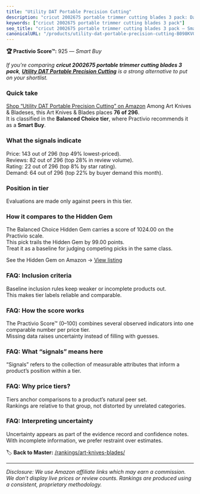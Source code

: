 ```yaml
---
title: "Utility DAT Portable Precision Cutting"
description: "cricut 2002675 portable trimmer cutting blades 3 pack: Data-driven within Balanced Choice ranking using the Practivio Score™. Positioned by quality, value, dem…"
keywords: ["cricut 2002675 portable trimmer cutting blades 3 pack"]
seo_title: "cricut 2002675 portable trimmer cutting blades 3 pack — Smart Buy Balanced Choice (2025)"
canonicalURL: "/products/utility-dat-portable-precision-cutting-B098KVGJW4/"
---
```


**🏆 Practivio Score™:** 925 — _Smart Buy_


*If you're comparing **cricut 2002675 portable trimmer cutting blades 3 pack**, **[Utility DAT Portable Precision Cutting](https://www.amazon.com/dp/B098KVGJW4?tag=practivio-20)** is a strong alternative to put on your shortlist.*
### Quick take
[Shop “Utility DAT Portable Precision Cutting” on Amazon](https://www.amazon.com/dp/B098KVGJW4?tag=practivio-20)
Among Art Knives & Bladeses, this Art Knives & Blades places **76 of 296**.  
It is classified in the **Balanced Choice tier**, where Practivio recommends it as a **Smart Buy**.

### What the signals indicate
Price: 143 out of 296 (top 49% lowest-priced).  
Reviews: 82 out of 296 (top 28% in review volume).  
Rating: 22 out of 296 (top 8% by star rating).  
Demand: 64 out of 296 (top 22% by buyer demand this month).

### Position in tier
Evaluations are made only against peers in this tier.

### How it compares to the Hidden Gem
The Balanced Choice Hidden Gem carries a score of 1024.00 on the Practivio scale.  
This pick trails the Hidden Gem by 99.00 points.  
Treat it as a baseline for judging competing picks in the same class.  

See the Hidden Gem on Amazon → [View listing](https://www.amazon.com/dp/B075NYWF5P?tag=practivio-20)

### FAQ: Inclusion criteria
Baseline inclusion rules keep weaker or incomplete products out.  
This makes tier labels reliable and comparable.

### FAQ: How the score works
The Practivio Score™ (0–100) combines several observed indicators into one comparable number per price tier.  
Missing data raises uncertainty instead of filling with guesses.

### FAQ: What “signals” means here
“Signals” refers to the collection of measurable attributes that inform a product’s position within a tier.

### FAQ: Why price tiers?
Tiers anchor comparisons to a product’s natural peer set.  
Rankings are relative to that group, not distorted by unrelated categories.

### FAQ: Interpreting uncertainty
Uncertainty appears as part of the evidence record and confidence notes.  
With incomplete information, we prefer restraint over estimates.


🏷️ **Back to Master:** [/rankings/art-knives-blades/](/rankings/art-knives-blades/)

---
_Disclosure: We use Amazon affiliate links which may earn a commission. We don’t display live prices or review counts. Rankings are produced using a consistent, proprietary methodology._
